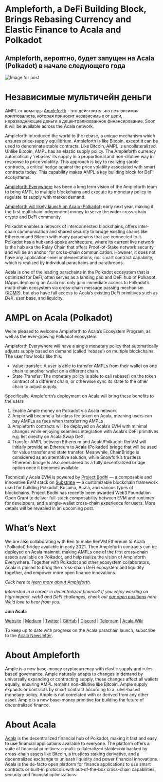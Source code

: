 # Ampleforth, a DeFi Building Block, Brings Rebasing Currency and Elastic Finance to Acala and Polkadot

## Ampleforth, вероятно, будет запущен на Acala (Polkadot) в начале следующего года

![Image for post](https://miro.medium.com/max/1600/0*u9U9isEmIWMS9LJl)

# Независимые мультичейн деньги

AMPL от команды [Ampleforth](https://www.ampleforth.org/) - это действительно независимая криптовалюта, которая приносит независимые от цепи, неразводняющие деньги в децентрализованное финансирование. Soon it will be available across the Acala network.

Ampleforth introduced the world to the rebase, a unique mechanism which ensures price-supply equilibrium. Ampleforth is like Bitcoin, except it can be used to denominate stable contracts. Like Bitcoin, AMPL is uncollateralized. Unlike Bitcoin, AMPL has an elastic supply policy. The Ampleforth currency automatically ‘rebases’ its supply in a proportional and non-dilutive way in response to price volatility. This approach is key to realizing stable contracts, a critical hedge against the price volatility associated with smart contracts today. This capability makes AMPL a key building block for DeFi ecosystems.

[Ampleforth Everywhere](https://medium.com/ampleforth/independent-currency-in-a-multi-chain-world-67032dce8296) has been a long term vision of the Ampleforth team to bring AMPL to multiple blockchains and execute its monetary policy to regulate its supply with market demand.

[Ampleforth will likely launch on Acala (Polkadot)](https://www.ampltalk.org/app/forum/announcements-22/topic/multichain-ampleforth-231/?utm_source=AMPLTwtr_Announce_multichain_3chains_12_2_20&utm_medium=AMPLTwtr_Announce_multichain_3chains_12_2_20&utm_campaign=AMPLTwtr_Announce_multichain_3chains_12_2_20) early next year, making it the first multichain independent money to serve the wider cross-chain crypto and DeFi community.

Polkadot enables a network of interconnected blockchains, offers inter-chain communication and shared security to bridge existing chains like Ethereum and Bitcoin with many parachains that are connected to it. Polkadot has a hub-and-spoke architecture, where its current live network is the hub aka the Relay Chain that offers Proof-of-Stake network security and will be an anchor for cross-chain communication. However, it does not have any application-level implementations, nor smart contract capability, which is realized by individual parachains and parathreads.

Acala is one of the leading parachains in the Polkadot ecosystem that is optimized for DeFi, often serves as a landing pad and DeFi hub of Polkadot. DApps deploying on Acala not only gain immediate access to Polkadot’s multi-chain ecosystem via cross-chain message passing mechanism ([XCMP](https://wiki.polkadot.network/docs/en/learn-crosschain)), but also have full access to Acala’s existing DeFi primitives such as DeX, user base, and liquidity.

# AMPL on Acala (Polkadot)

We’re pleased to welcome Ampleforth to Acala’s Ecosystem Program, as well as the ever-growing Polkadot ecosystem.

Ampleforth Everywhere will have a single monetary policy that automatically adjusts supply based on demand (called ‘rebase’) on multiple blockchains. The user flow looks like this:

- Value-transfer: A user is able to transfer AMPLs from their wallet on one chain to another wallet on a different chain.
- State Transfer: The monetary policy is able to call rebase() on the token contract of a different chain, or otherwise sync its state to the other chain to adjust supply.

Specifically, Ampleforth’s deployment on Acala will bring these benefits to the users

1.  Enable Ample money on Polkadot via Acala network
2.  Ample will become a 1st-class fee token on Acala, meaning users can pay AMPLs as fees when transferring AMPLs
3.  Ampleforth contracts will be deployed on Acala’s EVM with minimal changes while enjoying seamless integration with Acala’s DeFi primitives e.g. list directly on Acala Swap DeX.
4.  Transfer AMPL between Ethereum and Acala/Polkadot: RenVM will initially provide an Ethereum to Acala (Polkadot) bridge that will be used for value transfer and state transfer. Meanwhile, ChainBridge is considered as an alternative solution, while Snowfork’s trustless Ethereum bridge is also considered as a fully decentralized bridge option once it becomes available.

Technically Acala EVM is powered by [Project Bodhi](https://github.com/w3f/Open-Grants-Program/blob/master/applications/project_bodhi.md) — a composable and innovative EVM stack on [Substrate](https://www.substrate.io/) — a customizable blockchain framework used for building Polkadot, Kusama, Acala, and various types of blockchains. Project Bodhi has recently been awarded Web3 Foundation Open Grant to deliver full-stack composability between EVM and runtimes for developers, and a single-wallet cross-chain experience for users. More details will be revealed in an upcoming post.

# What’s Next

We are also collaborating with Ren to make RenVM Ethereum to Acala (Polkadot) bridge available in early 2021. Then Ampleforth contracts can be deployed on Acala mainnet, making AMPLs one of the first cross-chain assets available on Polkadot, and help realize the vision of Ampleforth Everywhere. Together with Polkadot and other ecosystem collaborators, Acala is poised to bring the cross-chain DeFi ecosystem and liquidity together, and empower more open finance innovations.

_Click here to_ [_learn more about Ampleforth_](https://www.ampleforth.org/quickstart/)_._

_Interested in a career in decentralized finance? If you enjoy working on high-impact, web3 and DeFi challenges, check out_ [_our open positions_](https://jobs.lever.co/acala/) _here. We’d love to hear from you._

**Join Acala**

[Website](https://acala.network/) | [Medium](https://medium.com/acalanetwork) | [Twitter](https://twitter.com/AcalaNetwork) | [GitHub](https://github.com/AcalaNetwork/Acala) | [Discord](https://discord.gg/vdbFVCH) | [Telegram](https://t.me/acalaofficial) | [Acala Wiki](https://github.com/AcalaNetwork/Acala/wiki)

To keep up to date with progress on the Acala parachain launch, subscribe to the [Acala Newsletter](https://share.hsforms.com/1X9RxkXk-R62I0VNbATaDXw4h8qc).

# About Ampleforth

Ample is a new base-money cryptocurrency with elastic supply and rules-based governance. Ample naturally adapts to changes in demand by universally expanding or contracting supply, these changes affect all wallets equally, ensuring AMPL remains non-dilutive like Bitcoin. Ample supply expands or contracts by smart contract according to a rules-based monetary policy. Ample is not correlated with or derived from any other asset. Ample is a new base-money primitive for building the future of decentralized finance.

# About Acala

[Acala](http://acala.network/) is the decentralized financial hub of Polkadot, making it fast and easy to use financial applications available to everyone. The platform offers a suite of financial primitives: a multi-collateralized stablecoin backed by cross-chain assets like Bitcoin, a trustless staking derivative, and a decentralized exchange to unleash liquidity and power financial innovations. Acala is the de-facto open platform for finance applications to use smart contracts or built-in protocols with out-of-the-box cross-chain capabilities, security and financial optimizations.
